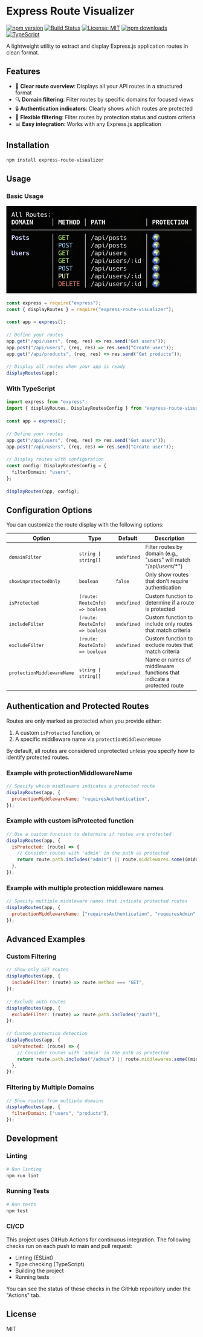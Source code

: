 # Express Route Visualizer

[![npm version](https://img.shields.io/npm/v/express-route-visualizer.svg)](https://www.npmjs.com/package/express-route-visualizer)
[![Build Status](https://github.com/kevinley/express-route-visualizer/actions/workflows/ci.yml/badge.svg)](https://github.com/kevinley/express-route-visualizer/actions)
[![License: MIT](https://img.shields.io/badge/License-MIT-yellow.svg)](https://opensource.org/licenses/MIT)
[![npm downloads](https://img.shields.io/npm/dm/express-route-visualizer.svg)](https://www.npmjs.com/package/express-route-visualizer)
[![TypeScript](https://img.shields.io/badge/TypeScript-4.9+-blue.svg)](https://www.typescriptlang.org/)

A lightweight utility to extract and display Express.js application routes in clean format.

## Features

- 🧭 **Clear route overview**: Displays all your API routes in a structured format
- 🔍 **Domain filtering**: Filter routes by specific domains for focused views
- 🔒 **Authentication indicators**: Clearly shows which routes are protected
- 📐 **Flexible filtering**: Filter routes by protection status and custom criteria
- 📊 **Easy integration**: Works with any Express.js application

## Installation

```bash
npm install express-route-visualizer
```

## Usage

### Basic Usage

![Express Route Visualizer Output](examples/basic-usage.png)

```javascript
const express = require("express");
const { displayRoutes } = require("express-route-visualizer");

const app = express();

// Define your routes
app.get("/api/users", (req, res) => res.send("Get users"));
app.post("/api/users", (req, res) => res.send("Create user"));
app.get("/api/products", (req, res) => res.send("Get products"));

// Display all routes when your app is ready
displayRoutes(app);
```

### With TypeScript

```typescript
import express from "express";
import { displayRoutes, DisplayRoutesConfig } from "express-route-visualizer";

const app = express();

// Define your routes
app.get("/api/users", (req, res) => res.send("Get users"));
app.post("/api/users", (req, res) => res.send("Create user"));

// Display routes with configuration
const config: DisplayRoutesConfig = {
  filterDomain: "users",
};

displayRoutes(app, config);
```

## Configuration Options

You can customize the route display with the following options:

| Option                     | Type                            | Default     | Description                                                           |
| -------------------------- | ------------------------------- | ----------- | --------------------------------------------------------------------- |
| `domainFilter`             | `string \| string[]`            | `undefined` | Filter routes by domain (e.g., "users" will match "/api/users/\*")    |
| `showUnprotectedOnly`      | `boolean`                       | `false`     | Only show routes that don't require authentication                    |
| `isProtected`              | `(route: RouteInfo) => boolean` | `undefined` | Custom function to determine if a route is protected                  |
| `includeFilter`            | `(route: RouteInfo) => boolean` | `undefined` | Custom function to include only routes that match criteria            |
| `excludeFilter`            | `(route: RouteInfo) => boolean` | `undefined` | Custom function to exclude routes that match criteria                 |
| `protectionMiddlewareName` | `string \| string[]`            | `undefined` | Name or names of middleware functions that indicate a protected route |

## Authentication and Protected Routes

Routes are only marked as protected when you provide either:

1. A custom `isProtected` function, or
2. A specific middleware name via `protectionMiddlewareName`

By default, all routes are considered unprotected unless you specify how to identify protected routes.

### Example with protectionMiddlewareName

```javascript
// Specify which middleware indicates a protected route
displayRoutes(app, {
  protectionMiddlewareName: "requiresAuthentication",
});
```

### Example with custom isProtected function

```javascript
// Use a custom function to determine if routes are protected
displayRoutes(app, {
  isProtected: (route) => {
    // Consider routes with 'admin' in the path as protected
    return route.path.includes("admin") || route.middlewares.some((middleware) => middleware.name === "requiresAuthentication");
  },
});
```

### Example with multiple protection middleware names

```javascript
// Specify multiple middleware names that indicate protected routes
displayRoutes(app, {
  protectionMiddlewareName: ["requiresAuthentication", "requiresAdmin", "checkJwt"],
});
```

## Advanced Examples

### Custom Filtering

```javascript
// Show only GET routes
displayRoutes(app, {
  includeFilter: (route) => route.method === "GET",
});

// Exclude auth routes
displayRoutes(app, {
  excludeFilter: (route) => route.path.includes("/auth"),
});

// Custom protection detection
displayRoutes(app, {
  isProtected: (route) => {
    // Consider routes with 'admin' in the path as protected
    return route.path.includes("/admin") || route.middlewares.some((middleware) => middleware.name === "requireAuth");
  },
});
```

### Filtering by Multiple Domains

```javascript
// Show routes from multiple domains
displayRoutes(app, {
  filterDomain: ["users", "products"],
});
```

## Development

### Linting

```bash
# Run linting
npm run lint
```

### Running Tests

```bash
# Run tests
npm test
```

### CI/CD

This project uses GitHub Actions for continuous integration. The following checks run on each push to main and pull request:

- Linting (ESLint)
- Type checking (TypeScript)
- Building the project
- Running tests

You can see the status of these checks in the GitHub repository under the "Actions" tab.

## License

MIT
